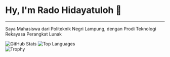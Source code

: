 <h1>Hy, I'm Rado Hidayatuloh 👋</h1>
<hr />
<p>Saya Mahasiswa dari Politeknik Negri Lampung, dengan Prodi Teknologi Rekayasa Perangkat Lunak</p>

![GitHub Stats](https://github-readme-stats.vercel.app/api?username=Cyber-Lampung&show_icons=true&theme=radical&rank_icon=github)
![Top Languages](https://github-readme-stats.vercel.app/api/top-langs/?username=Cyber-Lampung&layout=compact&theme=radical)
<br />
![Trophy](https://github-profile-trophy.vercel.app/?username=Cyber-Lampung&theme=dracula)
